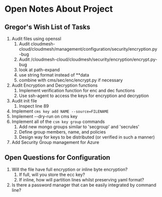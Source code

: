 # Open Notes About Project

## Gregor's Wish List of Tasks

1. Audit files using openssl  
	1. Audit cloudmesh-cloud/cloudmesh/management/configuration/security/encryption.py-bug  
	1. Audit /cloudmesh-cloud/cloudmesh/security/encryption/encrypt.py-bug  
	1. look at path-expand  
	1. use string format instead of \*\*data  
	1. combine with cms/sec/enc/encrypt.py if necessary
1. Audit Encryption and Decryption functions
	1. Implement verification function for enc and dec functions
	1. Use ssh-agent to access the keys for encryption and decryption  
1. Audit init file 
	1. Inspect line 89
1. Implement ```cms key add NAME --source=FILENAME```  
1. Implement --dry-run on cms key  
1. Implement all of the ```csm key group``` commands  
	1. Add new mongo groups similar to 'secgroup' and 'secrules'  
	1. Define group members, name, and policies  
	1. Design way for keys to be distributed (or verified in such a manner)  
1. Add Security Group management for Azure  


## Open Questions for Configuration

1. Will the file have full encryption or inline byte encryption?
	1. If full, will you store the ecc key?
	2. If inline, how will partition lines whilst preserving yaml format?
2. Is there a password manager that can be easily integrated by command line?


